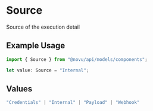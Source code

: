 # Source

Source of the execution detail

## Example Usage

```typescript
import { Source } from "@novu/api/models/components";

let value: Source = "Internal";
```

## Values

```typescript
"Credentials" | "Internal" | "Payload" | "Webhook"
```